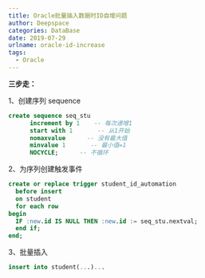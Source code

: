 ```yaml
---
title: Oracle批量插入数据时ID自增问题
author: Deepspace
categories: DataBase
date: 2019-07-29
urlname: oracle-id-increase
tags:
  - Oracle
---
```


<!-- ## Oracle批量插入数据时ID自增问题 -->

**三步走：**

1、创建序列 sequence

```sql
create sequence seq_stu
      increment by 1    -- 每次递增1
      start with 1       -- 从1开始
      nomaxvalue      -- 没有最大值
      minvalue 1       -- 最小值=1
      NOCYCLE;      -- 不循环
```

2、为序列创建触发事件

```sql
create or replace trigger student_id_automation
  before insert
  on student
  for each row
begin
  IF :new.id IS NULL THEN :new.id := seq_stu.nextval;
  end if;
end;
```
<!-- more -->
3、批量插入

```sql
insert into student(...)...
```
